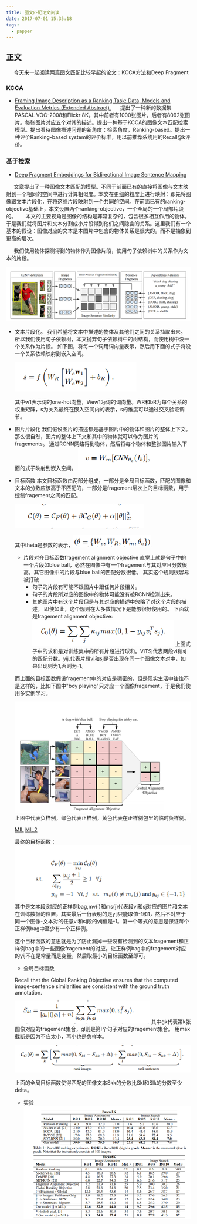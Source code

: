 ```yaml
---
title: 图文匹配论文阅读
date: 2017-07-01 15:35:18
tags:
  - papper
---
```


## 正文

&ensp;&ensp;&ensp;今天来一起阅读两篇图文匹配比较早起的论文：KCCA方法和Deep Fragment

<!--more-->

### KCCA

* [Framing Image Description as a Ranking Task: Data, Models and Evaluation Metrics (Extended Abstract) ](http://nlp.cs.illinois.edu/HockenmaierGroup/Papers/IJCAI2015/ExtendedAbstract.pdf)
&ensp;&ensp;&ensp; 提出了一种新的数据集PASCAL VOC-2008和Flickr 8K。其中前者有1000张图片，后者有8092张图片。每张图片对应五个对其的描述。提出一种基于KCCA的图像文本匹配检索模型。提出看待图像描述问题的新角度：检索角度，Ranking-based。提出一种评价Ranking-based system的评价标准，用以前推荐系统用的Recall@k评价。

### 基于检索

* [Deep Fragment Embeddings for Bidirectional Image Sentence Mapping](https://arxiv.org/pdf/1406.5679.pdf)

&ensp;&ensp;&ensp;文章提出了一种图像文本匹配的模型。不同于前面已有的直接将图像与文本映射到一个相同的空间中进行计算相似度。本文在更细的粒度上进行映射：即先将图像跟文本片段化，在将这些片段映射到一个共同的空间。在前面已有的ranking-objective基础上，本文设置两个ranking-objective，一个全局的一个局部片段的。
&ensp;&ensp;&ensp;本文的主要视角是图像的结构是非常复杂的，包含很多相互作用的物体。于是我们就将图片和文本分割成小片段得到他们之间隐含的关系。这里我们有一个基本的假设：图像对应的文本是本图片中包含的物体关系是很大的。而不是抽象到更高的层次。

&ensp;&ensp;&ensp;我们使用物体探测得到的物体作为图像片段，使用句子依赖树中的关系作为文本的片段。

![deepfragment](https://github.com/BlasphemyAngels/MarkDownPhotos/blob/master/deepfragement.png?raw=true)

  * 文本片段化。
    我们希望将文本中描述的物体及其他们之间的关系抽取出来。
    所以我们使用句子依赖树，本文抛弃句子依赖树中的树结构，而使用树中没一个关系作为片段。
    如下图，将每一个词用词向量表示，然后用下面的式子将没一个关系依赖映射到嵌入空间。

    ![deepfragment-text-embed](https://github.com/BlasphemyAngels/MarkDownPhotos/blob/master/deepfragment-text-embed.png?raw=true)

    其中w1表示词的one-hot向量，Wew1为词的词向量。WR和bR为每个关系的权重矩阵，s为关系最终在嵌入空间内的表示，s的维度可以通过交叉验证调节。

  * 图片片段化
    我们假设图片的描述都是基于图片中的物体和图片的整体上下文。那么很自然，图片的整体上下文和其中的物体就可以作为图片的fragements。
    通过RCNN网络得到物体，然后将每个物体和整张图片输入下面的式子映射到嵌入空间。
    ![deepfragment-image-embed](https://github.com/BlasphemyAngels/MarkDownPhotos/blob/master/deepfragement-image-embed.png?raw=true[wkj]) 

  * 目标函数
    本文目标函数由两部分组成，一部分是全局目标函数，匹配的图像和文本的分数应该高于不匹配的，一部分是fragement层次上的目标函数，用于控制fragement之间的匹配。

    ![deep-objective](https://github.com/BlasphemyAngels/MarkDownPhotos/blob/master/deep-objective.png?raw=true)

    其中theta是参数的表示，![theta](https://github.com/BlasphemyAngels/MarkDownPhotos/blob/master/deep-objective2.png?raw=true)

    * 片段对齐目标函数fragement alignment objective
      直觉上就是句子中的一个片段如blue ball，必然在图像中有一个fragement与其对应且分数很高，其它图像中的片段与blue ball的匹配分数很低。
      其实这个规则很容易被打破
        * 句子的片段有可能不跟图片中跟任何片段相关。
        * 句子的片段所对应的图像中的物体可能没有被RCNN检测出来。
        * 其他图片中有这个片段但是与其对应的描述中忽略了对这个片段的描述。
      即使如此，这个规则在大多数情况下是能够很好使用的。
    下面就是fragement alignment objective:
    ![fragement-objective](https://github.com/BlasphemyAngels/MarkDownPhotos/blob/master/fragement-objective.png?raw=true)
    上面式子中的求和是对训练集中的所有片段进行球和。ViTSj代表两段vi和sj的匹配分数。yij,代表片段vi和sj是否出现在同一个图像文本对中，如果出现则为1,否则为-1。

    而上面的目标函数假设fragement中的对应是稠密的，但是现实生活中往往不是这样的，比如下图中"boy playing"只对应一个图像fragement，于是我们使用多实例学习。

    ![f](https://github.com/BlasphemyAngels/MarkDownPhotos/blob/master/mil2.png?raw=true)
    上图中代表负样例，绿色代表正样例，黄色代表在正样例包里的临时负样例。

    [MIL](http://blog.csdn.net/pkueecser/article/details/8274713)
    [MIL2](http://blog.csdn.net/carson2005/article/details/22499565)

    最终的目标函数：
    ![fragoj](https://github.com/BlasphemyAngels/MarkDownPhotos/blob/master/mil.png?raw=true)
    其中是文本段j对应的正样例bag,mv(i)和ms(j)代表段vi和sj对应的图片和文本在训练数据的位置，其实最后一行表明的是yij只能取值-1和1，然后不对应于同一个图像-文本对的任意vi和sj段的yij值是-1。第一个等式的意思是保证每个正样例bag中至少有一个正样例。

    这个目标函数的意思就是为了防止漏掉一些没有检测到的文本fragement和正样例bag中的一些图像fragement的对应。让正样例bag中的fragement对应的yij不在是常量而是变量，然后取最小的目标函数至即可。

    * 全局目标函数

    Recall that the Global Ranking Objective ensures that the computed image-sentence similarities are consistent with the ground truth annotation.

    ![global](https://github.com/BlasphemyAngels/MarkDownPhotos/blob/master/global.png?raw=true)
    其中gk代表第k张图像对应的fragement集合，gl则是第l个句子对应的fragement集合。
    用max截断是因为不应太小，再小也是负样本。

    ![global2](https://github.com/BlasphemyAngels/MarkDownPhotos/blob/master/global2.png?raw=true)

    上面的全局目标函数使得匹配的图像文本Skk的分数比Skl和Slk的分数至少delta。

    * 实验
    ![experiment](https://github.com/BlasphemyAngels/MarkDownPhotos/blob/master/experiment.png?raw=true)
